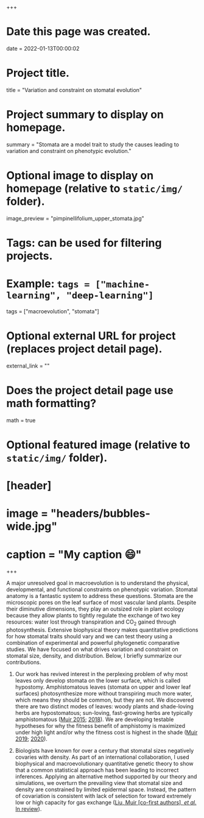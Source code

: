 +++
# Date this page was created.
date = 2022-01-13T00:00:02

# Project title.
title = "Variation and constraint on stomatal evolution"

# Project summary to display on homepage.
summary = "Stomata are a model trait to study the causes leading to variation and constraint on phenotypic evolution."

# Optional image to display on homepage (relative to `static/img/` folder).
image_preview = "pimpinellifolium_upper_stomata.jpg"

# Tags: can be used for filtering projects.
# Example: `tags = ["machine-learning", "deep-learning"]`
tags = ["macroevolution", "stomata"]

# Optional external URL for project (replaces project detail page).
external_link = ""

# Does the project detail page use math formatting?
math = true

# Optional featured image (relative to `static/img/` folder).
# [header]
# image = "headers/bubbles-wide.jpg"
# caption = "My caption :smile:"

+++

A major unresolved goal in macroevolution is to understand the physical, developmental, and functional constraints on phenotypic variation. Stomatal anatomy is a fantastic system to address these questions. Stomata are the microscopic pores on the leaf surface of most vascular land plants. Despite their diminutive dimensions, they play an outsized role in plant ecology because they allow plants to tightly regulate the exchange of two key resources: water lost through transpiration and CO$_2$ gained through photosynthesis. Extensive biophysical theory makes quantitative predictions for how stomatal traits should vary and we can test theory using a combination of experimental and powerful phylogenetic comparative studies. We have focused on what drives variation and constraint on stomatal size, density, and distribution. Below, I briefly summarize our contributions.

1. Our work has revived interest in the perplexing problem of why most leaves only develop stomata on the lower surface, which is called hypostomy. Amphistomatous leaves (stomata on upper and lower leaf surfaces) photosynthesize more without transpiring much more water, which means they should be common, but they are not. We discovered there are two distinct modes of leaves: woody plants and shade-loving herbs are hypostomatous; sun-loving, fast-growing herbs are typically amphistomatous ([Muir 2015](https://dx.doi.org/10.1098/rspb.2015.1498); [2018](https://doi.org/10.1111/nph.14956])). We are developing testable hypotheses for why the fitness benefit of amphistomy is maximized under high light and/or why the fitness cost is highest in the shade ([Muir 2019](http://dx.doi.org/10.1093/icb/icz085); [2020](https://doi.org/10.3389/fpls.2020.518991)).

2. Biologists have known for over a century that stomatal sizes negatively covaries with density. As part of an international collaboration, I used biophysical and macroevolutionary quantitative genetic theory to show that a common statistical approach has been leading to incorrect inferences. Applying an alternative method supported by our theory and simulations, we overturn the prevailing view that stomatal size and density are constrained by limited epidermal space. Instead, the pattern of covariation is consistent with lack of selection for toward extremely low or high capacity for gas exchange ([Liu, Muir [co-first authors], *et al.* In review](https://doi.org/10.1101/2021.04.25.441252)).
